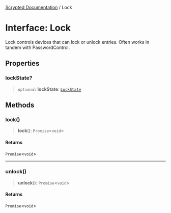 [Scrypted Documentation](../globals.md) / Lock

# Interface: Lock

Lock controls devices that can lock or unlock entries. Often works in tandem with PasswordControl.

## Properties

### lockState?

> `optional` **lockState**: [`LockState`](../enumerations/LockState.md)

## Methods

### lock()

> **lock**(): `Promise`\<`void`\>

#### Returns

`Promise`\<`void`\>

***

### unlock()

> **unlock**(): `Promise`\<`void`\>

#### Returns

`Promise`\<`void`\>
